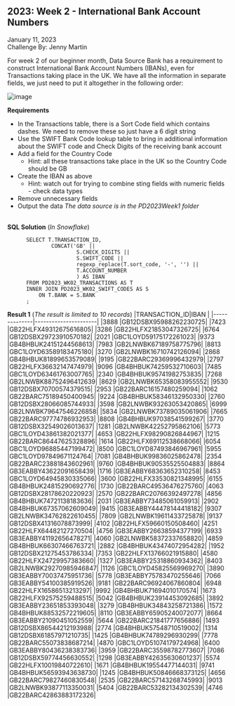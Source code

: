 **2023: Week 2 - International Bank Account Numbers**
-------------------

January 11, 2023  
Challenge By: Jenny Martin

For week 2 of our beginner month, Data Source Bank has a requirement to construct International Bank Account Numbers (IBANs), even for Transactions taking place in the UK. We have all the information in separate fields, we just need to put it altogether in the following order:

![image](https://github.com/shresnit/SQL-Projects/assets/100710335/fd6262f3-a090-4948-a666-af2a2d861016)


**Requirements**
- In the Transactions table, there is a Sort Code field which contains dashes. We need to remove these so just have a 6 digit string
- Use the SWIFT Bank Code lookup table to bring in additional information about the SWIFT code and Check Digits of the receiving bank account
- Add a field for the Country Code
  - Hint: all these transactions take place in the UK so the Country Code should be GB
- Create the IBAN as above 
  - Hint: watch out for trying to combine sting fields with numeric fields - check data types
- Remove unnecessary fields 
- Output the data
*The data source is in the PD2023Week1 folder*
  <br>
  <br>

**SQL Solution** (*In Snowflake*)
         
          SELECT T.TRANSACTION_ID,
                  CONCAT('GB' ||
                          S.CHECK_DIGITS ||
                          S.SWIFT_CODE ||
                          regexp_replace(T.sort_code, '-', '') ||
                          T.ACCOUNT_NUMBER
                          ) AS IBAN
          FROM PD2023_WK02_TRANSACTIONS AS T
          INNER JOIN PD2023_WK02_SWIFT_CODES AS S
              ON T.BANK = S.BANK
          ;
  

**Result 1** (*The result is limited to 10 records*)
|TRANSACTION_ID|IBAN                  |
|--------------|----------------------|
|3888          |GB12DSBX95988262230725|
|7423          |GB22HLFX49312675616805|
|3286          |GB22HLFX21853047326725|
|6764          |GB12DSBX29723910570182|
|2021          |GBC1LOYD59175172261023|
|9373          |GB4BHBUK24151244568613|
|7983          |GB2LNWBK67189758775796|
|8813          |GBC1LOYD63589183475180|
|3270          |GB2LNWBK16710742126094|
|2868          |GB4BHBUK81899653579089|
|9195          |GB22BARC29369996432979|
|2797          |GB22HLFX36632147474979|
|9096          |GB4BHBUK74259532710603|
|7485          |GBC1LOYD63461763007765|
|2340          |GB4BHBUK95741982753835|
|7268          |GB2LNWBK88752496412639|
|8629          |GB2LNWBK65358083955552|
|9530          |GB12DSBX70700574379515|
|2953          |GB22BARC16157480259094|
|1062          |GB22BARC75189450400945|
|9224          |GB4BHBUK58346132950330|
|2760          |GB12DSBX28066085744933|
|3598          |GB2LNWBK93263053420865|
|6999          |GB2LNWBK79647546226858|
|5834          |GB2LNWBK73789035061906|
|7665          |GB22BARC97774786932953|
|8808          |GB4BHBUK97038541599267|
|3770          |GB12DSBX32549026013637|
|1281          |GB2LNWBK42252795862106|
|5773          |GBC1LOYD43861382021377|
|4653          |GB22HLFX98290826844967|
|1215          |GB22BARC86447625328896|
|1614          |GB22HLFX69112538668066|
|6054          |GBC1LOYD96885447199472|
|8500          |GBC1LOYD87493846967961|
|5955          |GBC1LOYD97849671124764|
|7081          |GB4BHBUK99836025862478|
|2354          |GB22BARC23881843602961|
|9760          |GB4BHBUK90535525504883|
|8864          |GB3EABBY43622091658439|
|1716          |GB3EABBY68363652310258|
|8453          |GBC1LOYD64945830335066|
|3600          |GB22HLFX33530821348995|
|6155          |GB4BHBUK24815290692776|
|1730          |GB22BARC49536476275760|
|4063          |GB12DSBX28178620220923|
|2570          |GB22BARC20766392497278|
|4856          |GB4BHBUK74721138183636|
|2031          |GB3EABBY73485061059913|
|2902          |GB4BHBUK67357062609049|
|9415          |GB3EABBY44478144418182|
|9307          |GB2LNWBK34762822610455|
|7809          |GB2LNWBK19611433725878|
|9137          |GB12DSBX41316078873999|
|4102          |GB22HLFX59660150508460|
|4251          |GB22HLFX64482127270504|
|4756          |GB3EABBY26638594377199|
|6933          |GB3EABBY41192656478271|
|4060          |GB2LNWBK58372337658820|
|4859          |GB4BHBUK66307466763721|
|2882          |GB4BHBUK43474072954282|
|1952          |GB12DSBX21275453786334|
|7353          |GB22HLFX13766021915880|
|4580          |GB22HLFX24729957383660|
|1327          |GB3EABBY25318860934362|
|8403          |GB2LNWBK29270985946847|
|1126          |GBC1LOYD45825569969270|
|3890          |GB3EABBY70037475951736|
|5778          |GB3EABBY75783470255646|
|7066          |GB3EABBY54100385919526|
|9181          |GB22BARC96924067860804|
|6948          |GB22HLFX16586513213297|
|9992          |GB4BHBUK71694010170574|
|1673          |GB22HLFX92575259488515|
|5042          |GB4BHBUK23914453092685|
|3892          |GB3EABBY23651853393048|
|3279          |GB4BHBUK34843258721386|
|1572          |GB4BHBUK88532572219605|
|8110          |GB3EABBY65905240072077|
|8664          |GB3EABBY21090451052559|
|5644          |GB22BARC21841777656886|
|1493          |GB12DSBX86544212193988|
|2774          |GB4BHBUK57548710519002|
|1314          |GB12DSBX61857971210735|
|1425          |GB4BHBUK74789296930299|
|7778          |GB22BARC55073838687214|
|4870          |GBC1LOYD51074179724968|
|6400          |GB3EABBY80436238383736|
|3959          |GB22BARC35598782773607|
|7086          |GB12DSBX59774456630552|
|1298          |GB3EABBY42635630601237|
|5574          |GB22HLFX10019840722610|
|1671          |GB4BHBUK19554477144031|
|9741          |GB4BHBUK56593943638730|
|1245          |GB4BHBUK50846668373125|
|4656          |GB22BARC79827460830548|
|2535          |GB22BARC57143268745993|
|9013          |GB2LNWBK93877113350031|
|5404          |GB22BARC53282134302539|
|4746          |GB22BARC42863883172326|

<br>
<br>


